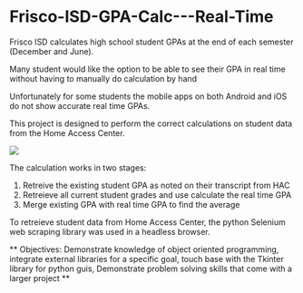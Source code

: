 # Frisco-ISD-GPA-Calc---Real-Time
Frisco ISD calculates high school student GPAs at the end of each semester (December and June).

Many student would like the option to be able to see their GPA in real time without having to manually do calculation by hand

Unfortunately for some students the mobile apps on both Android and iOS do not show accurate real time GPAs.

This project is designed to perform the correct calculations on student data from the Home Access Center.

![](https://github.com/SumitNalavade/Frisco-ISD-GPA-Calc---Real-Time/blob/main/HAC.png)


The calculation works in two stages:
1. Retreive the existing student GPA as noted on their transcript from HAC
2. Retreieve all current student grades and use calculate the real time GPA
3. Merge existing GPA with real time GPA to find the average 

To retreieve student data from Home Access Center, the python Selenium web scraping library was used in a headless browser.

** Objectives: Demonstrate knowledge of object oriented programming, integrate external libraries for a specific goal,
touch base with the Tkinter library for python guis, Demonstrate problem solving skills that come with a larger project **


